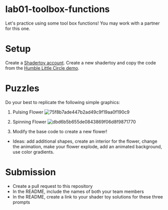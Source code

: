 # lab01-toolbox-functions

Let's practice using some tool box functions! You may work with a partner for this one.

# Setup 

Create a [Shadertoy account](https://www.shadertoy.com/). Create a new shadertoy and copy the code from the [Humble Little Circle demo](https://www.shadertoy.com/view/7dy3RG).

# Puzzles

Do your best to replicate the following simple graphics:

1. Pulsing Flower
![75f8b7ade447b2ad49c9f19aa0f190c9](https://user-images.githubusercontent.com/1758825/133500768-45b053c2-1885-4108-84a8-4cbf3f10318d.gif)

2. Spinning Flower
![dbd6b5b655de0843869f06d8f9871770](https://user-images.githubusercontent.com/1758825/133485625-8385c7ca-6015-4809-b8ad-3311df071889.gif)

3. Modify the base code to create a new flower!
- Ideas: add additional shapes, create an interior for the flower, change the animation, make your flower explode, add an animated background, use color gradients.

# Submission
- Create a pull request to this repository
- In the README, include the names of both your team members
- In the README, create a link to your shader toy solutions for these three prompts





 
